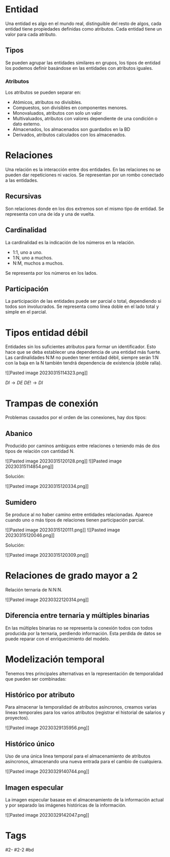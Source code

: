 # Entidad
Una entidad es algo en el mundo real, distinguible del resto de algos, cada entidad tiene propiedades definidas como atributos. Cada entidad tiene un valor para cada atributo.
## Tipos
Se pueden agrupar las entidades similares en grupos, los tipos de entidad los podemos definir basándose en las entidades con atributos iguales.
### Atributos
Los atributos se pueden separar en:
- Atómicos, atributos no divisibles.
- Compuestos, son divisibles en componentes menores.
- Monovaluados, atributos con solo un valor
- Multivaluados, atributos con valores dependiente de una condición o dato externo.
- Almacenados, los almacenados son guardados en la BD
- Derivados, atributos calculados con los almacenados.

# Relaciones
Una relación es la interacción entre dos entidades. En las relaciones no se pueden dar repeticiones ni vacíos.
Se representan por un rombo conectado a las entidades.
## Recursivas
Son relaciones donde en los dos extremos son el mismo tipo de entidad.
Se representa con una de ida y una de vuelta.
## Cardinalidad
La cardinalidad es la indicación de los números en la relación.
- 1:1, uno a uno.
- 1:N, uno a muchos.
- N:M, muchos a muchos.

Se representa por los números en los lados.
## Participación
La participación de las entidades puede ser parcial o total, dependiendo si todos son involucrados.
Se representa como línea doble en el lado total y simple en el parcial.
# Tipos entidad débil
Entidades sin los suficientes atributos para formar un identificador. Esto hace que se deba establecer una dependencia de una entidad más fuerte. Las cardinalidades N:M no pueden tener entidad débil, siempre serán 1:N con la baja en la N también tendrá dependencia de existencia (doble ralla).

![[Pasted image 20230315114323.png]]

$DI\rightarrow DE$
$DE!\rightarrow DI$
# Trampas de conexión
Problemas causados por el orden de las conexiones, hay dos tipos:
## Abanico
Producido por caminos ambiguos entre relaciones o teniendo más de dos tipos de relación con cantidad N.

![[Pasted image 20230315120128.png]]
![[Pasted image 20230315114854.png]]

Solución:

![[Pasted image 20230315120334.png]]

## Sumidero
Se produce al no haber camino entre entidades relacionadas. Aparece cuando uno o más tipos de relaciones tienen participación parcial.

![[Pasted image 20230315120111.png]]
![[Pasted image 20230315120046.png]]

Solución:

![[Pasted image 20230315120309.png]]

# Relaciones de grado mayor a 2
Relación ternaria de N:N:N.

![[Pasted image 20230322120314.png]]

## Diferencia entre ternaria y múltiples binarias
En las múltiples binarias no se representa la conexión todos con todos producida por la ternaria, perdiendo información. Esta perdida de datos se puede reparar con el enriquecimiento del modelo.
# Modelización temporal
Tenemos tres principales alternativas en  la representación de temporalidad que pueden ser combinadas:
## Histórico por atributo
Para almacenar la temporalidad de atributos asíncronos, creamos varias lineas temporales para los varios atributos (registrar el historial de salarios y proyectos).

![[Pasted image 20230329135956.png]]

## Histórico único
Uso de una única linea temporal para el almacenamiento de atributos asíncronos, almacenando una nueva entrada para el cambio de cualquiera.

![[Pasted image 20230329140744.png]]

## Imagen especular
La imagen especular basase en el almacenamiento de la información actual y por separado las imágenes históricas de la información.

![[Pasted image 20230329142047.png]]

# Tags
#2- 
#2-2 
#bd